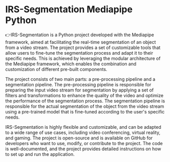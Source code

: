 # IRS-Segmentation Mediapipe Python
:point_right:IRS-Segmentation is a Python project developed with the Mediapipe framework, aimed at facilitating the real-time segmentation of an object from a video stream. The project provides a set of customizable tools that allow users to fine-tune the segmentation process and adapt it to their specific needs. This is achieved by leveraging the modular architecture of the Mediapipe framework, which enables the combination and customization of different pre-built components.

The project consists of two main parts: a pre-processing pipeline and a segmentation pipeline. The pre-processing pipeline is responsible for preparing the input video stream for segmentation by applying a set of filters and transformations to enhance the quality of the video and optimize the performance of the segmentation process. The segmentation pipeline is responsible for the actual segmentation of the object from the video stream using a pre-trained model that is fine-tuned according to the user's specific needs.

IRS-Segmentation is highly flexible and customizable, and can be adapted to a wide range of use cases, including video conferencing, virtual reality, and gaming. The project is open-source and is available on GitHub for developers who want to use, modify, or contribute to the project. The code is well-documented, and the project provides detailed instructions on how to set up and run the application.

